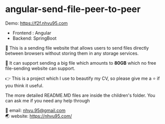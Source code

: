 # angular-send-file-peer-to-peer

Demo: https://f2f.nhvu95.com

* Frontend : Angular
* Backend: SpringBoot

:leaves: This is a sending file website that allows users to send files directly between browsers without storing them in any storage services.

:herb: It can support sending a big file which amounts to **80GB** which no free file-sending website can support.

:point_right: This is a project which I use to beautify my CV, so please give me a :star: if you think it useful.

The more detailed README.MD files are inside the children's folder. You can ask me if you need any help  through

:email: email: nhvu.95@gmail.com  
:earth_asia: website: https://nhvu95.com/
